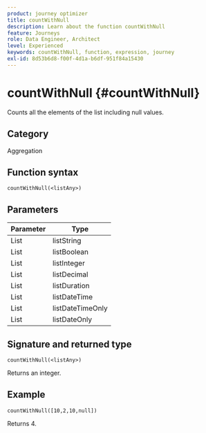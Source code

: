 ```yaml
---
product: journey optimizer
title: countWithNull
description: Learn about the function countWithNull
feature: Journeys
role: Data Engineer, Architect
level: Experienced
keywords: countWithNull, function, expression, journey
exl-id: 8d53b6d8-f00f-4d1a-b6df-951f84a15430
---
```

# countWithNull {#countWithNull}

Counts all the elements of the list including null values.

## Category

Aggregation

## Function syntax

`countWithNull(<listAny>)`

## Parameters

| Parameter | Type             |
|-----------|------------------|
| List      | listString       |
| List      | listBoolean      |
| List      | listInteger      |
| List      | listDecimal      |
| List      | listDuration     |
| List      | listDateTime     |
| List      | listDateTimeOnly |
| List      | listDateOnly     |

## Signature and returned type

`countWithNull(<listAny>)`

Returns an integer.

## Example

`countWithNull([10,2,10,null])`

Returns 4.
